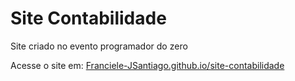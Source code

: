 # Site Contabilidade
 Site criado no evento programador do zero

 Acesse o site em:
 [Franciele-JSantiago.github.io/site-contabilidade](https://franciele-jsantiago.github.io/Site-Contabilidade/)
